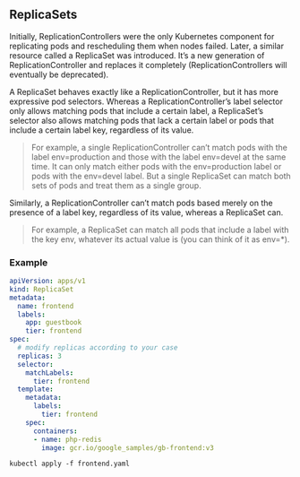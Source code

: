  ## ReplicaSets
 Initially, ReplicationControllers were the only Kubernetes component for replicating pods and rescheduling them when nodes failed. Later, a similar resource called a ReplicaSet was introduced. It’s a new generation of ReplicationController and replaces it completely (ReplicationControllers will eventually be deprecated).

 A ReplicaSet behaves exactly like a ReplicationController, but it has more expressive pod selectors. Whereas a ReplicationController’s label selector only allows matching pods that include a certain label, a ReplicaSet’s selector also allows matching pods that lack a certain label or pods that include a certain label key, regardless of its value.
> For example, a single ReplicationController can’t match pods with the label env=production and those with the label env=devel at the same time. It can only match either pods with the env=production label or pods with the env=devel label. But a single ReplicaSet can match both sets of pods and treat them as a single group.

Similarly, a ReplicationController can’t match pods based merely on the presence of a label key, regardless of its value, whereas a ReplicaSet can. 

> For example, a ReplicaSet can match all pods that include a label with the key env, whatever its actual value is (you can think of it as env=*).

### Example
```yaml
apiVersion: apps/v1
kind: ReplicaSet
metadata:
  name: frontend
  labels:
    app: guestbook
    tier: frontend
spec:
  # modify replicas according to your case
  replicas: 3
  selector:
    matchLabels:
      tier: frontend
  template:
    metadata:
      labels:
        tier: frontend
    spec:
      containers:
      - name: php-redis
        image: gcr.io/google_samples/gb-frontend:v3
```

```shell
kubectl apply -f frontend.yaml
```
